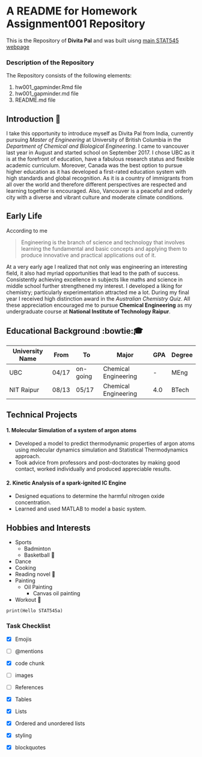 # A README for Homework Assignment001 Repository
This is the Repository of **Divita Pal** and was built uisng [main STAT545 webpage](http://stat545.com/index.html)

### Description of the Repository
The Repository consists of the following elements:
1. hw001_gapminder.Rmd file
2. hw001_gapminder.md file
3. README.md file

## Introduction :raising_hand:
I take this opportunity to introduce myself as Divita Pal from India, currently pursuing *Master of Engineering* at University of British Columbia in the *Department of Chemical and Biological Engineering*. I came to vancouver last year in August and started school on September 2017. I chose UBC as it is at the forefront of education, have a fabulous research status and flexible academic curriculum. Moreover, Canada was the best option to pursue higher education as it has developed a first-rated education system with high standards and global recognition. As it is a country of immigrants from all over the world and therefore different perspectives are respected and learning together is encouraged. Also, Vancouver is a peaceful and orderly city with a diverse and vibrant culture and moderate climate conditions.

## Early Life 
According to me
> Engineering is the branch of science and technology that involves learning the fundamental and basic concepts and applying them to produce innovative and practical applications out of it.

At a very early age I realized that not only was engineering an interesting field, it also had myriad opportunities that lead to the path of success. Consistently achieving excellence in subjects like maths and science in middle school further strengthened my interest. I developed a liking for chemistry; particularly experimentation attracted me a lot. During my final year I received high distinction award in the *Australian Chemistry Quiz*. All these appreciation encouraged me to pursue **Chemical Engineering** as my undergraduate course at **National Institute of Technology Raipur**.

## Educational Background :bowtie::mortar_board:
|**University Name**|   **From**    |   **To**     |       **Major**         |**GPA**|**Degree**|
|-------------------|---------------|--------------|-------------------------|-------|----------|
|     UBC           |     04/17     |   on-going   | Chemical Engineering    |  -    |  MEng    |
|    NIT Raipur     |     08/13     |     05/17    | Chemical Engineering    |  4.0  |  BTech   |

## Technical Projects
#### 1. Molecular Simulation of a system of argon atoms
  - Developed a model to predict thermodynamic properties of argon atoms using molecular dynamics simulation and Statistical  Thermodynamics approach.
  - Took advice from professors and post-doctorates by making good contact, worked individually and produced appreciable results.
#### 2. Kinetic Analysis of a spark-ignited IC Engine
-	Designed equations to determine the harmful nitrogen oxide concentration.
- Learned and used MATLAB to model a basic system.

## Hobbies and Interests
- Sports
    - Badminton
    - Basketball :basketball:
- Dance 
- Cooking
- Reading novel :notebook_with_decorative_cover:
- Painting
    - Oil Painting
      - Canvas oil painting
- Workout :muscle:

```{r}
print(Hello STAT545a)
```

### Task Checklist
- [x] Emojis
- [ ] @mentions
- [x] code chunk
- [ ] images
- [ ] References
- [x] Tables
- [x] Lists
- [x] Ordered and unordered lists
- [x] styling
- [x] blockquotes




		
